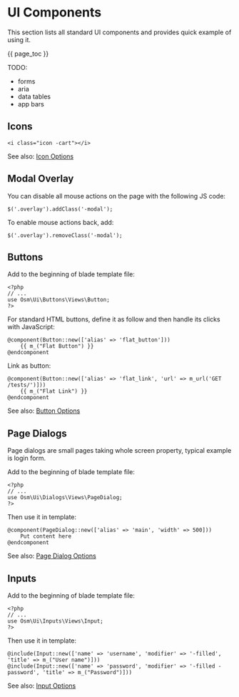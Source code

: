 # UI Components #

This section lists all standard UI components and provides quick example of using it.

{{ page_toc }}

TODO:

* forms
* aria
* data tables
* app bars

## Icons ##

    <i class="icon -cart"></i>

See also: [Icon Options](../icons.md)

## Modal Overlay ##

You can disable all mouse actions on the page with the following JS code:

    $('.overlay').addClass('-modal');

To enable mouse actions back, add:

    $('.overlay').removeClass('-modal');

## Buttons ##

Add to the beginning of blade template file:

    <?php
    // ...
    use Osm\Ui\Buttons\Views\Button;
    ?>

For standard HTML buttons, define it as follow and then handle its clicks with JavaScript:

    @component(Button::new(['alias' => 'flat_button']))
        {{ m_("Flat Button") }}
    @endcomponent

Link as button:

    @component(Button::new(['alias' => 'flat_link', 'url' => m_url('GET /tests/')]))
        {{ m_("Flat Link") }}
    @endcomponent

See also: [Button Options](../button.md)

## Page Dialogs ##

Page dialogs are small pages taking whole screen property, typical example is login form.

Add to the beginning of blade template file:

    <?php
    // ...
    use Osm\Ui\Dialogs\Views\PageDialog;
    ?>

Then use it in template:

    @component(PageDialog::new(['alias' => 'main', 'width' => 500]))
        Put content here
    @endcomponent

See also: [Page Dialog Options](../page-dialogs.md)

## Inputs ##

Add to the beginning of blade template file:

    <?php
    // ...
    use Osm\Ui\Inputs\Views\Input;
    ?>

Then use it in template:

    @include(Input::new(['name' => 'username', 'modifier' => '-filled', 'title' => m_("User name")]))
    @include(Input::new(['name' => 'password', 'modifier' => '-filled -password', 'title' => m_("Password")]))

See also: [Input Options](../inputs.md)
